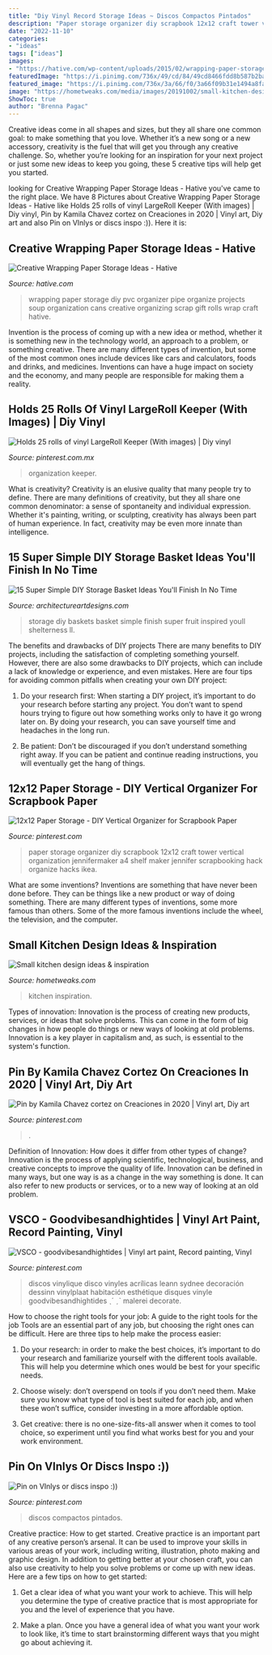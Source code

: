 ```yaml
---
title: "Diy Vinyl Record Storage Ideas ~ Discos Compactos Pintados"
description: "Paper storage organizer diy scrapbook 12x12 craft tower vertical organization jennifermaker a4 shelf maker jennifer scrapbooking hack organize hacks ikea"
date: "2022-11-10"
categories:
- "ideas"
tags: ["ideas"]
images:
- "https://hative.com/wp-content/uploads/2015/02/wrapping-paper-storage/12-wrapping-paper-storage.jpg"
featuredImage: "https://i.pinimg.com/736x/49/cd/84/49cd8466fdd8b587b2ba53fba41838ea.jpg"
featured_image: "https://i.pinimg.com/736x/3a/66/f0/3a66f09b31e1494a8fac71c65bd12ac7.jpg"
image: "https://hometweaks.com/media/images/20191002/small-kitchen-design-ideas-inspiration-1570005988-original.jpg"
ShowToc: true
author: "Brenna Pagac"
---
```



Creative ideas come in all shapes and sizes, but they all share one common goal: to make something that you love. Whether it’s a new song or a new accessory, creativity is the fuel that will get you through any creative challenge. So, whether you’re looking for an inspiration for your next project or just some new ideas to keep you going, these 5 creative tips will help get you started.

	

		
looking for Creative Wrapping Paper Storage Ideas - Hative you've came to the right place. We have 8 Pictures about Creative Wrapping Paper Storage Ideas - Hative like Holds 25 rolls of vinyl LargeRoll Keeper (With images) | Diy vinyl, Pin by Kamila Chavez cortez on Creaciones in 2020 | Vinyl art, Diy art and also Pin on VInlys or discs inspo :)). Here it is:
		
    
## Creative Wrapping Paper Storage Ideas - Hative

<img loading=lazy src="https://hative.com/wp-content/uploads/2015/02/wrapping-paper-storage/12-wrapping-paper-storage.jpg" onerror="this.onerror=null;this.src='https://tse1.mm.bing.net/th?id=OIP.4rUCV6w3d-S5h3jAYVpweAHaLG&amp;pid=15.1';" alt="Creative Wrapping Paper Storage Ideas - Hative">

_Source: hative.com_

>wrapping paper storage diy pvc organizer pipe organize projects soup organization cans creative organizing scrap gift rolls wrap craft hative. 

	

Invention is the process of coming up with a new idea or method, whether it is something new in the technology world, an approach to a problem, or something creative. There are many different types of invention, but some of the most common ones include devices like cars and calculators, foods and drinks, and medicines. Inventions can have a huge impact on society and the economy, and many people are responsible for making them a reality.

    
## Holds 25 Rolls Of Vinyl LargeRoll Keeper (With Images) | Diy Vinyl

<img loading=lazy src="https://i.pinimg.com/736x/49/cd/84/49cd8466fdd8b587b2ba53fba41838ea.jpg" onerror="this.onerror=null;this.src='https://tse2.mm.bing.net/th?id=OIP.wAwMaa6ynYLeSDa4U_wVlgHaOJ&amp;pid=15.1';" alt="Holds 25 rolls of vinyl LargeRoll Keeper (With images) | Diy vinyl">

_Source: pinterest.com.mx_

>organization keeper. 

	

What is creativity?
Creativity is an elusive quality that many people try to define. There are many definitions of creativity, but they all share one common denominator: a sense of spontaneity and individual expression. Whether it's painting, writing, or sculpting, creativity has always been part of human experience. In fact, creativity may be even more innate than intelligence.

    
## 15 Super Simple DIY Storage Basket Ideas You&#039;ll Finish In No Time

<img loading=lazy src="http://www.architectureartdesigns.com/wp-content/uploads/2019/04/15-Super-Simple-DIY-Storage-Basket-Ideas-Youll-Finish-In-No-Time-2.jpg" onerror="this.onerror=null;this.src='https://tse4.mm.bing.net/th?id=OIP.bK0gsvQWJLYEHDRzYeIcrQHaLH&amp;pid=15.1';" alt="15 Super Simple DIY Storage Basket Ideas You&#039;ll Finish In No Time">

_Source: architectureartdesigns.com_

>storage diy baskets basket simple finish super fruit inspired youll shelterness ll. 

	

The benefits and drawbacks of DIY projects
There are many benefits to DIY projects, including the satisfaction of completing something yourself. However, there are also some drawbacks to DIY projects, which can include a lack of knowledge or experience, and even mistakes. Here are four tips for avoiding common pitfalls when creating your own DIY project:
1. Do your research first: When starting a DIY project, it’s important to do your research before starting any project. You don’t want to spend hours trying to figure out how something works only to have it go wrong later on. By doing your research, you can save yourself time and headaches in the long run.

2. Be patient: Don’t be discouraged if you don’t understand something right away. If you can be patient and continue reading instructions, you will eventually get the hang of things.

    
## 12x12 Paper Storage - DIY Vertical Organizer For Scrapbook Paper

<img loading=lazy src="https://i.pinimg.com/736x/a1/78/3e/a1783e82c9ba319aa3bd94380aaa29d4.jpg" onerror="this.onerror=null;this.src='https://tse3.mm.bing.net/th?id=OIP.fBX9qZjLnYH8ChRTQlHdIgHaNV&amp;pid=15.1';" alt="12x12 Paper Storage - DIY Vertical Organizer for Scrapbook Paper">

_Source: pinterest.com_

>paper storage organizer diy scrapbook 12x12 craft tower vertical organization jennifermaker a4 shelf maker jennifer scrapbooking hack organize hacks ikea. 

	

What are some inventions?
Inventions are something that have never been done before. They can be things like a new product or way of doing something. There are many different types of inventions, some more famous than others. Some of the more famous inventions include the wheel, the television, and the computer.

    
## Small Kitchen Design Ideas &amp; Inspiration

<img loading=lazy src="https://hometweaks.com/media/images/20191002/small-kitchen-design-ideas-inspiration-1570005988-original.jpg" onerror="this.onerror=null;this.src='https://tse2.mm.bing.net/th?id=OIP.wB0dmhhWSHg_mkscb7cXvQHaK2&amp;pid=15.1';" alt="Small kitchen design ideas &amp; inspiration">

_Source: hometweaks.com_

>kitchen inspiration. 

	

Types of innovation:
Innovation is the process of creating new products, services, or ideas that solve problems. This can come in the form of big changes in how people do things or new ways of looking at old problems. Innovation is a key player in capitalism and, as such, is essential to the system's function.

    
## Pin By Kamila Chavez Cortez On Creaciones In 2020 | Vinyl Art, Diy Art

<img loading=lazy src="https://i.pinimg.com/736x/e7/f2/fd/e7f2fd750ecfa931e0790e64f88c02b1.jpg" onerror="this.onerror=null;this.src='https://tse1.mm.bing.net/th?id=OIP.xJsPrXpkg5QRm_UC5FFqzwHaJ3&amp;pid=15.1';" alt="Pin by Kamila Chavez cortez on Creaciones in 2020 | Vinyl art, Diy art">

_Source: pinterest.com_

>. 

	

Definition of Innovation: How does it differ from other types of change?
Innovation is the process of applying scientific, technological, business, and creative concepts to improve the quality of life. Innovation can be defined in many ways, but one way is as a change in the way something is done. It can also refer to new products or services, or to a new way of looking at an old problem.

    
## VSCO - Goodvibesandhightides | Vinyl Art Paint, Record Painting, Vinyl

<img loading=lazy src="https://i.pinimg.com/736x/3a/66/f0/3a66f09b31e1494a8fac71c65bd12ac7.jpg" onerror="this.onerror=null;this.src='https://tse4.mm.bing.net/th?id=OIP.CeTwxN_a2dBP6dONlpMqrAHaMF&amp;pid=15.1';" alt="VSCO - goodvibesandhightides | Vinyl art paint, Record painting, Vinyl">

_Source: pinterest.com_

>discos vinylique disco vinyles acrílicas leann sydnee decoración dessinn vinylplaat habitación esthétique disques vinyle goodvibesandhightides ˎˊ ˏˋ malerei decorate. 

	

How to choose the right tools for your job: A guide to the right tools for the job
Tools are an essential part of any job, but choosing the right ones can be difficult. Here are three tips to help make the process easier:
1. Do your research: in order to make the best choices, it’s important to do your research and familiarize yourself with the different tools available. This will help you determine which ones would be best for your specific needs.

2. Choose wisely: don’t overspend on tools if you don’t need them. Make sure you know what type of tool is best suited for each job, and when these won’t suffice, consider investing in a more affordable option.

3. Get creative: there is no one-size-fits-all answer when it comes to tool choice, so experiment until you find what works best for you and your work environment.

    
## Pin On VInlys Or Discs Inspo :))

<img loading=lazy src="https://i.pinimg.com/736x/22/b0/f9/22b0f9555d59a335ea54a272b74a165f.jpg" onerror="this.onerror=null;this.src='https://tse2.mm.bing.net/th?id=OIP.RIBKMa-3krfE6LkF1YZj6AHaHD&amp;pid=15.1';" alt="Pin on VInlys or discs inspo :))">

_Source: pinterest.com_

>discos compactos pintados. 

	

Creative practice: How to get started.
Creative practice is an important part of any creative person’s arsenal. It can be used to improve your skills in various areas of your work, including writing, illustration, photo making and graphic design. In addition to getting better at your chosen craft, you can also use creativity to help you solve problems or come up with new ideas. Here are a few tips on how to get started:
1. Get a clear idea of what you want your work to achieve. This will help you determine the type of creative practice that is most appropriate for you and the level of experience that you have.

2. Make a plan. Once you have a general idea of what you want your work to look like, it’s time to start brainstorming different ways that you might go about achieving it.

